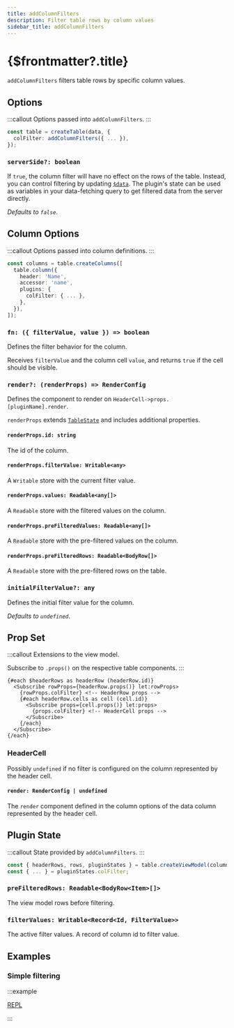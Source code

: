 ```yaml
---
title: addColumnFilters
description: Filter table rows by column values
sidebar_title: addColumnFilters
---
```


<script>
  import { useHljs } from '$lib/utils/useHljs';
  useHljs('ts');
</script>

# {$frontmatter?.title}

`addColumnFilters` filters table rows by specific column values.

## Options

:::callout
Options passed into `addColumnFilters`.
:::

```ts {3}
const table = createTable(data, {
  colFilter: addColumnFilters({ ... }),
});
```

### `serverSide?: boolean`

If `true`, the column filter will have no effect on the rows of the table. Instead, you can control filtering by updating [`$data`](../api/create-table.md#createtable-data-plugins-table). The plugin's state can be used as variables in your data-fetching query to get filtered data from the server directly.

_Defaults to `false`_.

## Column Options

:::callout
Options passed into column definitions.
:::

```ts {7}
const columns = table.createColumns([
  table.column({
    header: 'Name',
    accessor: 'name',
    plugins: {
      colFilter: { ... },
    },
  }),
]);
```

### `fn: ({ filterValue, value }) => boolean`

Defines the filter behavior for the column.

Receives `filterValue` and the column cell `value`, and returns `true` if the cell should be visible.

### `render?: (renderProps) => RenderConfig`

Defines the component to render on `HeaderCell->props.[pluginName].render`.

`renderProps` extends [`TableState`](../api/table-state.md) and includes additional properties.

#### `renderProps.id: string`

The id of the column.

#### `renderProps.filterValue: Writable<any>`

A `Writable` store with the current filter value.

#### `renderProps.values: Readable<any[]>`

A `Readable` store with the filtered values on the column.

#### `renderProps.preFilteredValues: Readable<any[]>`

A `Readable` store with the pre-filtered values on the column.

#### `renderProps.preFilteredRows: Readable<BodyRow[]>`

A `Readable` store with the pre-filtered rows on the table.

### `initialFilterValue?: any`

Defines the initial filter value for the column.

_Defaults to `undefined`_.

## Prop Set

:::callout
Extensions to the view model.

Subscribe to `.props()` on the respective table components.
:::

```svelte
{#each $headerRows as headerRow (headerRow.id)}
  <Subscribe rowProps={headerRow.props()} let:rowProps>
    {rowProps.colFilter} <!-- HeaderRow props -->
    {#each headerRow.cells as cell (cell.id)}
      <Subscribe props={cell.props()} let:props>
        {props.colFilter} <!-- HeaderCell props -->
      </Subscribe>
    {/each}
  </Subscribe>
{/each}
```

### HeaderCell

Possibly `undefined` if no filter is configured on the column represented by the header cell.

#### `render: RenderConfig | undefined`

The `render` component defined in the column options of the data column represented by the header cell.

## Plugin State

:::callout
State provided by `addColumnFilters`.
:::

```ts {3}
const { headerRows, rows, pluginStates } = table.createViewModel(columns);
const { ... } = pluginStates.colFilter;
```

### `preFilteredRows: Readable<BodyRow<Item>[]>`

The view model rows before filtering.

### `filterValues: Writable<Record<Id, FilterValue>>`

The active filter values. A record of column id to filter value.

## Examples

### Simple filtering

:::example

[REPL](https://svelte.dev/repl/e5da30febf484b39b7a0c2c4030ce5c9?version=3.48.0)

<script>
  import SimpleFilteringDemo from './SimpleFilteringDemo.svelte';
</script>
<SimpleFilteringDemo />
:::
